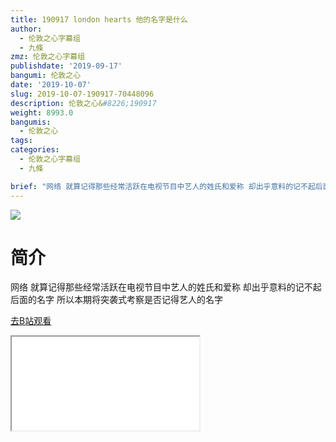 ```yaml
---
title: 190917 london hearts 他的名字是什么
author:
  - 伦敦之心字幕组
  - 九條
zmz: 伦敦之心字幕组
publishdate: '2019-09-17'
bangumi: 伦敦之心
date: '2019-10-07'
slug: 2019-10-07-190917-70448096
description: 伦敦之心&#8226;190917
weight: 8993.0
bangumis:
  - 伦敦之心
tags:
categories:
  - 伦敦之心字幕组
  - 九條

brief: "网络 就算记得那些经常活跃在电视节目中艺人的姓氏和爱称 却出乎意料的记不起后面的名字 所以本期将突袭式考察是否记得艺人的名字"
---
```

![](https://raw.githubusercontent.com/tcgriffith/owaraisite/master/static/tmpimg/930ca66e4da9101a10b79096b2cde0b23af7d7ab.jpg.480.jpg)
# 简介  
网络
就算记得那些经常活跃在电视节目中艺人的姓氏和爱称 却出乎意料的记不起后面的名字 所以本期将突袭式考察是否记得艺人的名字  

[去B站观看](https://www.bilibili.com/video/av70448096/)
<div class ="resp-container"><iframe class="testiframe" src="//player.bilibili.com/player.html?aid=70448096"", scrolling="no", allowfullscreen="true" > </iframe></div> 
